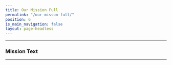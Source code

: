 ```yaml
---
title: Our Mission Full
permalink: "/our-misson-full/"
position: 6
is_main_navigation: false
layout: page-headless
---
```


***
### Mission Text 
***
